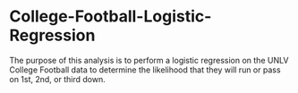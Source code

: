 # College-Football-Logistic-Regression
The purpose of this analysis is to perform a logistic regression on the UNLV College Football data to determine the likelihood that they will run or pass on 1st, 2nd, or third down. 
